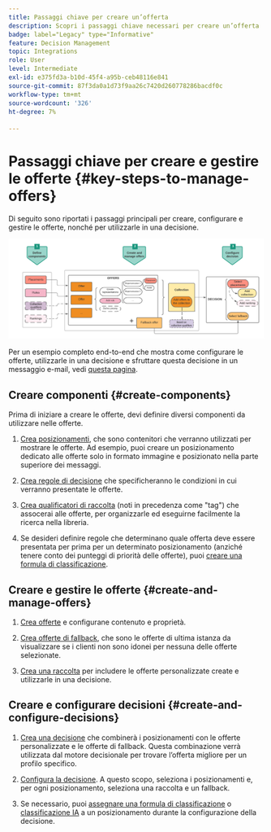 ```yaml
---
title: Passaggi chiave per creare un’offerta
description: Scopri i passaggi chiave necessari per creare un’offerta
badge: label="Legacy" type="Informative"
feature: Decision Management
topic: Integrations
role: User
level: Intermediate
exl-id: e375fd3a-b10d-45f4-a95b-ceb48116e841
source-git-commit: 87f3da0a1d73f9aa26c7420d260778286bacdf0c
workflow-type: tm+mt
source-wordcount: '326'
ht-degree: 7%

---
```


# Passaggi chiave per creare e gestire le offerte {#key-steps-to-manage-offers}

Di seguito sono riportati i passaggi principali per creare, configurare e gestire le offerte, nonché per utilizzarle in una decisione.

![](../assets/offer-create-manage-process.png)

Per un esempio completo end-to-end che mostra come configurare le offerte, utilizzarle in una decisione e sfruttare questa decisione in un messaggio e-mail, vedi [questa pagina](../offers-e2e.md).

## Creare componenti {#create-components}

Prima di iniziare a creare le offerte, devi definire diversi componenti da utilizzare nelle offerte.

1. [Crea posizionamenti](creating-placements.md), che sono contenitori che verranno utilizzati per mostrare le offerte. Ad esempio, puoi creare un posizionamento dedicato alle offerte solo in formato immagine e posizionato nella parte superiore dei messaggi.

1. [Crea regole di decisione](creating-decision-rules.md) che specificheranno le condizioni in cui verranno presentate le offerte.

1. [Crea qualificatori di raccolta](creating-tags.md) (noti in precedenza come &quot;tag&quot;) che assocerai alle offerte, per organizzarle ed eseguirne facilmente la ricerca nella libreria.

1. Se desideri definire regole che determinano quale offerta deve essere presentata per prima per un determinato posizionamento (anziché tenere conto dei punteggi di priorità delle offerte), puoi [creare una formula di classificazione](../ranking/create-ranking-formulas.md).

<!--
<table style="table-layout:fixed">
<tr style="border: 0;">
<td>
<img src="../../assets/do-not-localize/icon-placement.svg" width="60px">
<div>
<a href="../offer-library/creating-placements.md">Create placements</a>
</div>
<p>
</td>
<td>
<img src="../../assets/do-not-localize/icon-rules.svg" width="60px">
<div>
<a href="../offer-library/creating-decision-rules.md">Create decision rules</a>
</div>
<p>
<td>
<img src="../../assets/do-not-localize/icon-tags.svg" width="60px">
<div>
<a href="../offer-library/creating-tags.md">Create collection qualifiers</a>
</div>
<p>
</td>
<td>
<img src="../../assets/do-not-localize/icon-ranking.svg" width="60px">
<div>
<a href="../ranking/create-ranking-formulas.md">Create ranking formulas</a>
</div>
<p>
</td>
</tr>
</table>
-->

## Creare e gestire le offerte {#create-and-manage-offers}

1. [Crea offerte](creating-personalized-offers.md) e configurane contenuto e proprietà.

1. [Crea offerte di fallback](creating-fallback-offers.md), che sono le offerte di ultima istanza da visualizzare se i clienti non sono idonei per nessuna delle offerte selezionate.

1. [Crea una raccolta](creating-collections.md) per includere le offerte personalizzate create e utilizzarle in una decisione.

<!--
<table style="table-layout:fixed">
<tr style="border: 0;">
<td>
<img src="../../assets/do-not-localize/icon-offer.svg" width="60px">
<div>
<a href="../offer-library/creating-personalized-offers.md">Create offers</a>
</div>
<p>
</td>
<td>
<img src="../../assets/do-not-localize/icon-fallback.svg" width="60px">
<div>
<a href="../offer-library/creating-fallback-offers.md">Create fallback offers</a>
</div>
<p>
</td>
<td>
<img src="../../assets/do-not-localize/icon-collection.svg" width="60px">
<div>
<a href="../offer-library/creating-collections.md">Create collections</a>
</div>
<p>
</td>
</tr>
</table>
-->

## Creare e configurare decisioni {#create-and-configure-decisions}

1. [Crea una decisione](../offer-activities/create-offer-activities.md) che combinerà i posizionamenti con le offerte personalizzate e le offerte di fallback. Questa combinazione verrà utilizzata dal motore decisionale per trovare l’offerta migliore per un profilo specifico.

1. [Configura la decisione](../offer-activities/create-offer-activities.md#add-decision-scopes). A questo scopo, seleziona i posizionamenti e, per ogni posizionamento, seleziona una raccolta e un fallback.

1. Se necessario, puoi [assegnare una formula di classificazione](../offer-activities/configure-offer-selection.md#assign-ranking-formula) o [classificazione IA](../offer-activities/configure-offer-selection.md#use-ranking-strategy) a un posizionamento durante la configurazione della decisione.

<!--
<table style="table-layout:fixed">
<tr style="border: 0;">
<td>
<img src="../../assets/do-not-localize/icon-decision.svg" width="60px">
<div>
<a href="../offer-activities/create-offer-activities.md">Create decisions</a>
</div>
<p>
</td>
<td>
<img src="../../assets/do-not-localize/icon-configure-decision.svg" width="60px">
<div>
<a href="../offer-activities/create-offer-activities.md#add-offers">Configure decisions</a>
</div>
<p>
</td>
<td>
<img src="../../assets/do-not-localize/icon-assign-ranking.svg" width="60px">
<div>
<a href="../offer-activities/configure-offer-selection.md#assign-ranking-formula">Assign ranking</a>
</div>
<p>
</td>
</tr>
</table>
-->